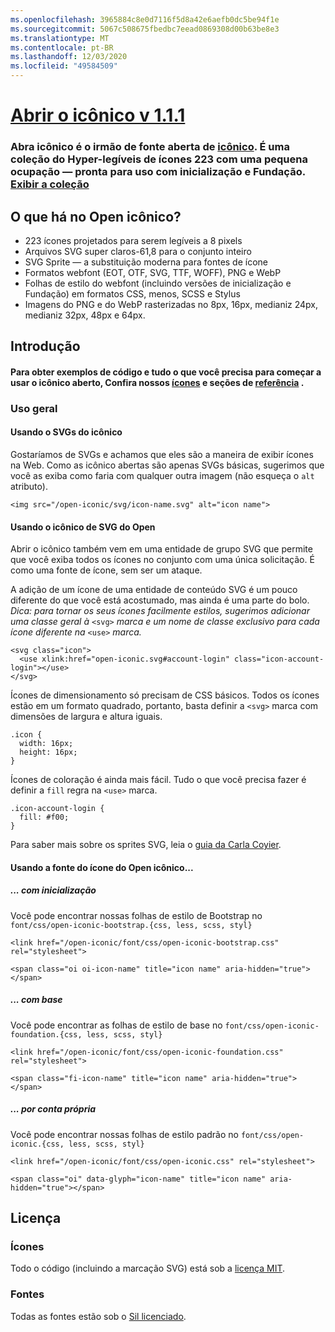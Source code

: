 ```yaml
---
ms.openlocfilehash: 3965884c8e0d7116f5d8a42e6aefb0dc5be94f1e
ms.sourcegitcommit: 5067c508675fbedbc7eead0869308d00b63be8e3
ms.translationtype: MT
ms.contentlocale: pt-BR
ms.lasthandoff: 12/03/2020
ms.locfileid: "49584509"
---
```

<a name="open-iconic-v111"></a>[Abrir o icônico v 1.1.1](http://useiconic.com/open)
===========

### <a name="open-iconic-is-the-open-source-sibling-of-iconic-it-is-a-hyper-legible-collection-of-223-icons-with-a-tiny-footprintmdashready-to-use-with-bootstrap-and-foundation-view-the-collection"></a>Abra icônico é o irmão de fonte aberta de [icônico](http://useiconic.com). É uma coleção do Hyper-legíveis de ícones 223 com uma pequena ocupação &mdash; pronta para uso com inicialização e Fundação. [Exibir a coleção](http://useiconic.com/open#icons)



## <a name="whats-in-open-iconic"></a>O que há no Open icônico?

* 223 ícones projetados para serem legíveis a 8 pixels
* Arquivos SVG super claros-61,8 para o conjunto inteiro 
* SVG Sprite &mdash; a substituição moderna para fontes de ícone
* Formatos webfont (EOT, OTF, SVG, TTF, WOFF), PNG e WebP
* Folhas de estilo do webfont (incluindo versões de inicialização e Fundação) em formatos CSS, menos, SCSS e Stylus
* Imagens do PNG e do WebP rasterizadas no 8px, 16px, medianiz 24px, medianiz 32px, 48px e 64px.


## <a name="getting-started"></a>Introdução

#### <a name="for-code-samples-and-everything-else-you-need-to-get-started-with-open-iconic-check-out-our-icons-and-reference-sections"></a>Para obter exemplos de código e tudo o que você precisa para começar a usar o icônico aberto, Confira nossos [ícones](http://useiconic.com/open#icons) e seções de [referência](http://useiconic.com/open#reference) .

### <a name="general-usage"></a>Uso geral

#### <a name="using-open-iconics-svgs"></a>Usando o SVGs do icônico

Gostaríamos de SVGs e achamos que eles são a maneira de exibir ícones na Web. Como as icônico abertas são apenas SVGs básicas, sugerimos que você as exiba como faria com qualquer outra imagem (não esqueça o `alt` atributo).

```
<img src="/open-iconic/svg/icon-name.svg" alt="icon name">
```

#### <a name="using-open-iconics-svg-sprite"></a>Usando o icônico de SVG do Open

Abrir o icônico também vem em uma entidade de grupo SVG que permite que você exiba todos os ícones no conjunto com uma única solicitação. É como uma fonte de ícone, sem ser um ataque.

A adição de um ícone de uma entidade de conteúdo SVG é um pouco diferente do que você está acostumado, mas ainda é uma parte do bolo. *Dica: para tornar os seus ícones facilmente estilos, sugerimos adicionar uma classe geral à* `<svg>` *marca e um nome de classe exclusivo para cada ícone diferente na* `<use>` *marca.*  

```
<svg class="icon">
  <use xlink:href="open-iconic.svg#account-login" class="icon-account-login"></use>
</svg>
```

Ícones de dimensionamento só precisam de CSS básicos. Todos os ícones estão em um formato quadrado, portanto, basta definir a `<svg>` marca com dimensões de largura e altura iguais.

```
.icon {
  width: 16px;
  height: 16px;
}
```

Ícones de coloração é ainda mais fácil. Tudo o que você precisa fazer é definir a `fill` regra na `<use>` marca.

```
.icon-account-login {
  fill: #f00;
}
```

Para saber mais sobre os sprites SVG, leia o [guia da Carla Coyier](http://css-tricks.com/svg-sprites-use-better-icon-fonts/).

#### <a name="using-open-iconics-icon-font"></a>Usando a fonte do ícone do Open icônico...


##### <a name="with-bootstrap"></a>... com inicialização

Você pode encontrar nossas folhas de estilo de Bootstrap no `font/css/open-iconic-bootstrap.{css, less, scss, styl}`


```
<link href="/open-iconic/font/css/open-iconic-bootstrap.css" rel="stylesheet">
```


```
<span class="oi oi-icon-name" title="icon name" aria-hidden="true"></span>
```

##### <a name="with-foundation"></a>... com base

Você pode encontrar as folhas de estilo de base no `font/css/open-iconic-foundation.{css, less, scss, styl}`

```
<link href="/open-iconic/font/css/open-iconic-foundation.css" rel="stylesheet">
```


```
<span class="fi-icon-name" title="icon name" aria-hidden="true"></span>
```

##### <a name="on-its-own"></a>... por conta própria

Você pode encontrar nossas folhas de estilo padrão no `font/css/open-iconic.{css, less, scss, styl}`

```
<link href="/open-iconic/font/css/open-iconic.css" rel="stylesheet">
```

```
<span class="oi" data-glyph="icon-name" title="icon name" aria-hidden="true"></span>
```


## <a name="license"></a>Licença

### <a name="icons"></a>Ícones

Todo o código (incluindo a marcação SVG) está sob a [licença MIT](http://opensource.org/licenses/MIT).

### <a name="fonts"></a>Fontes

Todas as fontes estão sob o [Sil licenciado](http://scripts.sil.org/cms/scripts/page.php?item_id=OFL_web).
